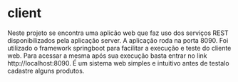 # client
Neste projeto se encontra uma aplicão web que faz uso dos serviços REST disponibilizados pela aplicação server.
A aplicação roda na porta 8090. Foi utilizado o framework springboot para facilitar a execução e teste do cliente web.
Para acessar a mesma após sua execução basta entrar no link http://localhost:8090. É um sistema web simples e intuitivo antes de testalo cadastre alguns produtos.
